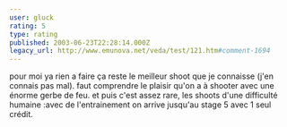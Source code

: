 ```yaml
---
user: gluck
rating: 5
type: rating
published: 2003-06-23T22:28:14.000Z
legacy_url: http://www.emunova.net/veda/test/121.htm#comment-1694
---
```

pour moi ya rien a faire ça reste le meilleur shoot que je connaisse (j'en connais pas mal). faut comprendre le plaisir qu'on a à shooter avec une énorme gerbe de feu. et puis c'est assez rare, les shoots d'une difficulté humaine :avec de l'entrainement on arrive jusqu'au stage 5 avec 1 seul crédit.